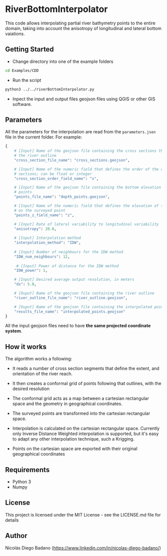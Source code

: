 # RiverBottomInterpolator

This code allows interpolating partial river bathymetry points to the entire domain, taking into account the anisotropy of longitudinal and lateral bottom vaiations.

## Getting Started

* Change directory into one of the example folders

```bash
cd Examples/CDD
```

* Run the script

```bash
python3 ../../riverBottomInterpolator.py
```

* Inpect the input and output files geojson files using QGIS or other GIS software.

## Parameters

All the parameters for the interpolation are read from the `parameters.json` file in the current folder. For example:

```python
{
    # [Input] Name of the geojson file containing the cross sections that define
    # the river outline
    "cross_section_file_name": "cross_sections.geojson",

    # [Input] Name of the numeric field that defines the order of the cross
    # sections; can be float or integer
    "cross_section_order_field_name": "s",

    # [Input] Name of the geojson file containing the bottom elevation surveyed
    # points
    "points_file_name": "depth_points.geojson",

    # [Input] Name of the numeric field that defines the elevation of the bottom
    # on the surveyed point
    "points_z_field_name": "z",

    # [Input] Rate of lateral variability to longitudinal variability
    "anisotropy": 20.0,
    
    # [Input] Interpolation method
    "interpolation_method": "IDW",
   
    # [Input] Number of neighbours for the IDW method
    "IDW_num_neighbours": 12,
   
     # [Input] Power of distance for the IDW method
    "IDW_power": 1,

    # [Input] Desired average output resolution, in meters
    "dx": 5.0,

    # [Ouput] Name of the geojson file containing the river outline
    "river_outline_file_name": "river_outline.geojson",

    # [Ouput] Name of the geojson file containing the interpolated points
    "results_file_name": "interpolated_points.geojson"
}
```

All the input geojson files need to have **the same projected coordinate system**.

## How it works

The algorithm works a following:

- It reads a number of cross section segments that define the extent, and orientation of the river reach.

- It then creates a conformal grid of points following that outlines, with the desired resolution

- The conformal grid acts as a map between a cartesian rectangular space and the geometry in geographical coordinates.

- The surveyed points are transformed into the cartesian rectangular space.

- Interpolation is calculated on the cartesian rectangular space. Currently only Inverse Distance Weighted interpolation is supported, but it's easy to adapt any other interpolation technique, such a Krigging.

- Points on the cartesian space are exported with their original geographical coordinates


## Requirements

* Python 3
* Numpy

## License

This project is licensed under the MIT License - see the LICENSE.md file for details

## Author

Nicolás Diego Badano (https://www.linkedin.com/in/nicolas-diego-badano/)
